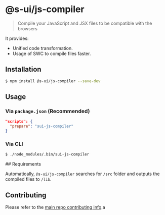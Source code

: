 # @s-ui/js-compiler

> Compile your JavaScript and JSX files to be compatible with the browsers

It provides:
* Unified code transformation.
* Usage of SWC to compile files faster.

## Installation

```sh
$ npm install @s-ui/js-compiler --save-dev
```

## Usage

### Via `package.json` (Recommended)

```json
"scripts": {
  "prepare": "sui-js-compiler"
}
```

### Via CLI

```sh
$ ./node_modules/.bin/sui-js-compiler
```

## Requirements

Automatically, `@s-ui/js-compiler` searches for `/src` folder and outputs the compiled files to `/lib`.

## Contributing

Please refer to the [main repo contributing info](https://github.com/SUI-Components/sui/blob/master/CONTRIBUTING.md).a

